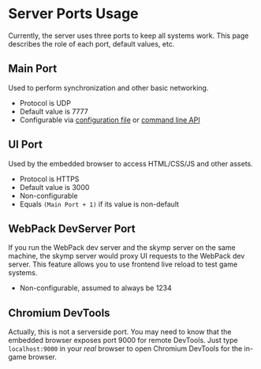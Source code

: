 # Server Ports Usage

Currently, the server uses three ports to keep all systems work. This page describes the role of each port, default values, etc.

## Main Port

Used to perform synchronization and other basic networking.

- Protocol is UDP
- Default value is 7777
- Configurable via [configuration file](docs_server_configuration_reference.md) or [command line API](docs_server_command_line_api.md)

## UI Port

Used by the embedded browser to access HTML/CSS/JS and other assets.

- Protocol is HTTPS
- Default value is 3000
- Non-configurable
- Equals `(Main Port + 1)` if its value is non-default

## WebPack DevServer Port

If you run the WebPack dev server and the skymp server on the same machine, the skymp server would proxy UI requests to the WebPack dev server.
This feature allows you to use frontend live reload to test game systems.

- Non-configurable, assumed to always be 1234

## Chromium DevTools

Actually, this is not a serverside port.
You may need to know that the embedded browser exposes port 9000 for remote DevTools.
Just type `localhost:9000` in your *real* browser to open Chromium DevTools for the in-game browser.
